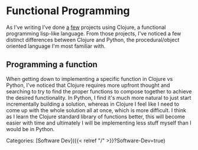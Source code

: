 # Functional Programming

As I've writing I've done [a](https://github.com/kovasap/reddit-tree)
[few](https://kovasap.github.io/docs/health-and-longevity/biomarker-correlator/)
projects using Clojure, a functional programming lisp-like language. From those
projects, I've noticed a few distinct differences between Clojure and Python,
the procedural/object oriented language I'm most familiar with.

## Programming a function

When getting down to implementing a specific function in Clojure vs Python,
I've noticed that Clojure requires more upfront thought and searching to try to
find the proper functions to compose together to achieve the desired
functionality.  In Python, I find it's much more natural to just start
incrementally building a solution, whereas in Clojure I feel like I need to
come up with the whole solution all at once, which is more difficult. I think
as I learn the Clojure standard library of functions better, this will become
easier with time and ultimately I will be implementing less stuff myself than I
would be in Python.

Categories: [Software Dev]({{< relref "/" >}}?Software-Dev=true)